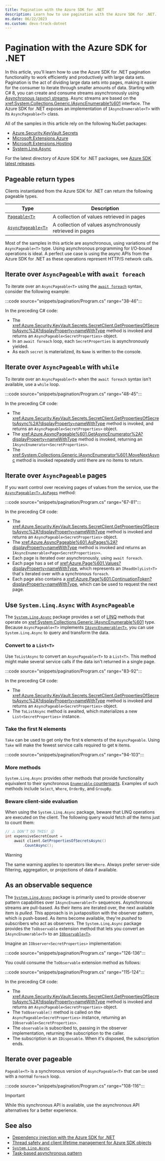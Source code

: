 ```yaml
---
title: Pagination with the Azure SDK for .NET
description: Learn how to use pagination with the Azure SDK for .NET.
ms.date: 06/22/2023
ms.custom: devx-track-dotnet
---
```


# Pagination with the Azure SDK for .NET

In this article, you'll learn how to use the Azure SDK for .NET pagination functionality to work efficiently and productively with large data sets. Pagination is the act of dividing large data sets into pages, making it easier for the consumer to iterate through smaller amounts of data. Starting with C# 8, you can create and consume streams asynchronously using [Asynchronous (async) streams](../../csharp/language-reference/statements/iteration-statements.md#await-foreach). Async streams are based on the <xref:System.Collections.Generic.IAsyncEnumerable%601> interface. The Azure SDK for .NET exposes an implementation of `IAsyncEnumerable<T>` with its `AsyncPageable<T>` class.

All of the samples in this article rely on the following NuGet packages:

- [Azure.Security.KeyVault.Secrets][azure-key-vault]
- [Microsoft.Extensions.Azure][ms-ext-azure]
- [Microsoft.Extensions.Hosting][ms-ext-hosting]
- [System.Linq.Async][system-linq-async]

[azure-key-vault]: https://www.nuget.org/packages/Azure.Security.KeyVault.Secrets
[ms-ext-azure]: https://www.nuget.org/packages/Microsoft.Extensions.Azure
[ms-ext-hosting]: https://www.nuget.org/packages/Microsoft.Extensions.Hosting
[system-linq-async]: https://www.nuget.org/packages/System.Linq.Async

For the latest directory of Azure SDK for .NET packages, see [Azure SDK latest releases](packages.md#all-libraries).

## Pageable return types

Clients instantiated from the Azure SDK for .NET can return the following pageable types.

| Type | Description |
|--|--|
| [`Pageable<T>`](xref:Azure.Pageable%601) | A collection of values retrieved in pages |
| [`AsyncPageable<T>`](xref:Azure.AsyncPageable%601) | A collection of values asynchronously retrieved in pages |

Most of the samples in this article are asynchronous, using variations of the `AsyncPageable<T>` type. Using asynchronous programming for I/O-bound operations is ideal. A perfect use case is using the async APIs from the Azure SDK for .NET as these operations represent HTTP/S network calls.

## Iterate over `AsyncPageable` with `await foreach`

To iterate over an `AsyncPageable<T>` using the [`await foreach`](/dotnet/csharp/language-reference/proposals/csharp-8.0/async-streams#foreach) syntax, consider the following example:

:::code source="snippets/pagination/Program.cs" range="38-46":::

In the preceding C# code:

- The <xref:Azure.Security.KeyVault.Secrets.SecretClient.GetPropertiesOfSecretsAsync%2A?displayProperty=nameWithType> method is invoked and returns an `AsyncPageable<SecretProperties>` object.
- In an `await foreach` loop, each `SecretProperties` is asynchronously yielded.
- As each `secret` is materialized, its `Name` is written to the console.

## Iterate over `AsyncPageable` with `while`

To iterate over an `AsyncPageable<T>` when the `await foreach` syntax isn't available, use a `while` loop.

:::code source="snippets/pagination/Program.cs" range="48-45":::

In the preceding C# code:

- The <xref:Azure.Security.KeyVault.Secrets.SecretClient.GetPropertiesOfSecretsAsync%2A?displayProperty=nameWithType> method is invoked, and returns an `AsyncPageable<SecretProperties>` object.
- The <xref:Azure.AsyncPageable%601.GetAsyncEnumerator%2A?displayProperty=nameWithType> method is invoked, returning an `IAsyncEnumerator<SecretProperties>`.
- The <xref:System.Collections.Generic.IAsyncEnumerator%601.MoveNextAsync> method is invoked repeatedly until there are no items to return.

## Iterate over `AsyncPageable` pages

If you want control over receiving pages of values from the service, use the [`AsyncPageable<T>.AsPages`](xref:Azure.AsyncPageable%601.AsPages%2A) method:

:::code source="snippets/pagination/Program.cs" range="67-81":::

In the preceding C# code:

- The <xref:Azure.Security.KeyVault.Secrets.SecretClient.GetPropertiesOfSecretsAsync%2A?displayProperty=nameWithType> method is invoked and returns an `AsyncPageable<SecretProperties>` object.
- The <xref:Azure.AsyncPageable%601.AsPages%2A?displayProperty=nameWithType> method is invoked and returns an `IAsyncEnumerable<Page<SecretProperties>>`.
- Each page is iterated over asynchronously, using `await foreach`.
- Each page has a set of <xref:Azure.Page%601.Values?displayProperty=nameWithType>, which represents an `IReadOnlyList<T>` that's iterated over with a synchronous `foreach`.
- Each page also contains a <xref:Azure.Page%601.ContinuationToken?displayProperty=nameWithType>, which can be used to request the next page.

## Use `System.Linq.Async` with `AsyncPageable`

The [`System.Linq.Async`](https://www.nuget.org/packages/System.Linq.Async) package provides a set of [LINQ](../../standard/linq/index.md) methods that operate on <xref:System.Collections.Generic.IAsyncEnumerable%601> type. Because `AsyncPageable<T>` implements [`IAsyncEnumerable<T>`](xref:System.Collections.Generic.IAsyncEnumerable%601), you can use `System.Linq.Async` to query and transform the data.

### Convert to a `List<T>`

Use `ToListAsync` to convert an `AsyncPageable<T>` to a `List<T>`. This method might make several service calls if the data isn't returned in a single page.

:::code source="snippets/pagination/Program.cs" range="83-92":::

In the preceding C# code:

- The <xref:Azure.Security.KeyVault.Secrets.SecretClient.GetPropertiesOfSecretsAsync%2A?displayProperty=nameWithType> method is invoked and returns an `AsyncPageable<SecretProperties>` object.
- The `ToListAsync` method is awaited, which materializes a new `List<SecretProperties>` instance.

### Take the first N elements

`Take` can be used to get only the first `N` elements of the `AsyncPageable`. Using `Take` will make the fewest service calls required to get `N` items.

:::code source="snippets/pagination/Program.cs" range="94-103":::

### More methods

`System.Linq.Async` provides other methods that provide functionality equivalent to their synchronous [`Enumerable` counterparts](xref:System.Linq.Enumerable). Examples of such methods include `Select`, `Where`, `OrderBy`, and `GroupBy`.

### Beware client-side evaluation

When using the `System.Linq.Async` package, beware that LINQ operations are executed on the client. The following query would fetch *all* the items just to count them:

```csharp
// ⚠️ DON'T DO THIS! 😲
int expensiveSecretCount =
    await client.GetPropertiesOfSecretsAsync()
        .CountAsync();
```

> [!WARNING]
> The same warning applies to operators like `Where`. Always prefer server-side filtering, aggregation, or projections of data if available.

## As an observable sequence

The [`System.Linq.Async`](https://www.nuget.org/packages/System.Linq.Async) package is primarily used to provide observer pattern capabilities over `IAsyncEnumerable<T>` sequences. Asynchronous streams are pull-based. As their items are iterated over, the next available item is *pulled*. This approach is in juxtaposition with the observer pattern, which is push-based. As items become available, they're *pushed* to subscribers who act as observers. The `System.Linq.Async` package provides the `ToObservable` extension method that lets you convert an `IAsyncEnumerable<T>` to an [`IObservable<T>`](xref:System.IObservable%601).

Imagine an `IObserver<SecretProperties>` implementation:

:::code source="snippets/pagination/Program.cs" range="126-136":::

You could consume the `ToObservable` extension method as follows:

:::code source="snippets/pagination/Program.cs" range="115-124":::

In the preceding C# code:

- The <xref:Azure.Security.KeyVault.Secrets.SecretClient.GetPropertiesOfSecretsAsync%2A?displayProperty=nameWithType> method is invoked and returns an `AsyncPageable<SecretProperties>` object.
- The `ToObservable()` method is called on the `AsyncPageable<SecretProperties>` instance, returning an `IObservable<SecretProperties>`.
- The `observable` is subscribed to, passing in the observer implementation, returning the subscription to the caller.
- The subscription is an `IDisposable`. When it's disposed, the subscription ends.

## Iterate over pageable

`Pageable<T>` is a synchronous version of `AsyncPageable<T>` that can be used with a normal `foreach` loop.

:::code source="snippets/pagination/Program.cs" range="108-116":::

> [!IMPORTANT]
> While this synchronous API is available, use the asynchronous API alternatives for a better experience.

## See also

- [Dependency injection with the Azure SDK for .NET](dependency-injection.md)
- [Thread safety and client lifetime management for Azure SDK objects](thread-safety.md)
- [`System.Linq.Async`](https://www.nuget.org/packages/System.Linq.Async)
- [Task-based asynchronous pattern](../../standard/asynchronous-programming-patterns/task-based-asynchronous-pattern-tap.md)
